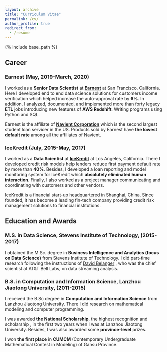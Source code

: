 ```yaml
---
layout: archive
title: "Curriculum Vitae"
permalink: /cv/
author_profile: true
redirect_from:
  - /resume
---
```


{% include base_path %}

## Career
### Earnest (May, 2019-March, 2020)
I worked as a **Senior Data Scientist** at **[Earnest](www.earnest.com)** at San
Francisco, California. Here I developed end to end data science solutions for
customers income verification which helped increase the auto-approval rate by
**6%**. In addition, I analyzed, documented, and implemented more than forty
legacy **ETL** jobs introducing new features of **AWS Redshift**. Writing programs using
Python and SQL.

Earnest is the affiliate of **[Navient Corporation](https://navient.com/)** which
is the second largest student loan servicer in the US. Products sold by Earnest
have **the lowest default rate** among all the affiliates of Navient.

### IceKredit (July, 2015-May, 2017)
I worked as a **Data Scientist** at **[IceKredit](http://www.icekredit.com/)**
at Los Angeles, California. There I developed credit risk models help lenders
reduce first payment default rate by more than **40%**. Besides, I developed a
loan reporting and model monitoring system for IceKredit which **absolutely
eliminated human interaction**. Finally, I also worked as a project manager
communicating and coordinating with customers and other vendors.

IceKredit is a financial start-up headquartered in Shanghai, China. Since
founded, it has become a leading fin-tech company providing credit risk
management solutions to financial institutions.


## Education and Awards
### M.S. in Data Science, Stevens Institute of Technology, (2015-2017)
I obtained the M.Sc. degree in **Business Intelligence and Analytics (focus on
  Data Science)** from Stevens Institute of Technology. I did part-time research
following the instructions of [David Belanger](https://www.linkedin.com/in/david-belanger-0b13362/)
, who was the chief scientist at AT&T Bell Labs, on data streaming analysis.
### B.S. in Computation and Information Science, Lanzhou Jiaotong University, (2011-2015)
I received the B.Sc degree in **Computation and Information Science** from
Lanzhou Jiaotong University. There I did research on mathematical modeling and
computer programming.

I was awarded **the National Scholarship**, the highest recognition and
scholarship , in the first two years when I was at Lanzhou Jiaotong University.
Besides, I was also awarded some **province-level** prizes.

I won **the first place** in **CUMCM** (Contemporary Undergraduate Mathematical
Contest in Modeling) of Gansu Province.
